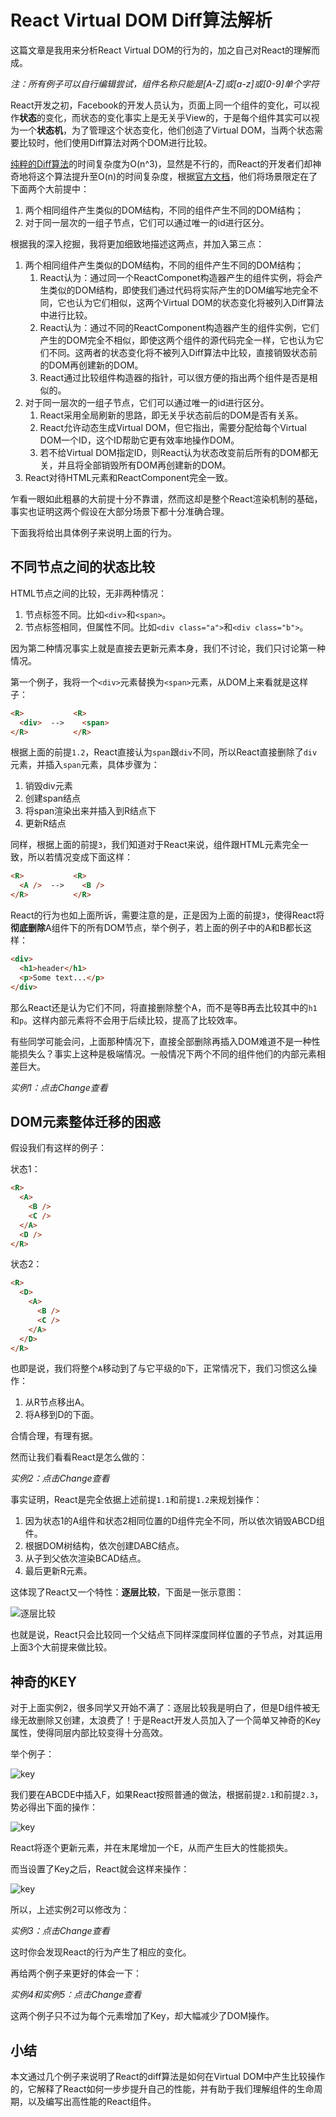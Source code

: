# React Virtual DOM Diff算法解析

这篇文章是我用来分析React Virtual DOM的行为的，加之自己对React的理解而成。

*注：所有例子可以自行编辑尝试，组件名称只能是[A-Z]或[a-z]或[0-9]单个字符*

React开发之初，Facebook的开发人员认为，页面上同一个组件的变化，可以视作**状态**的变化，而状态的变化事实上是无关乎View的，于是每个组件其实可以视为一个**状态机**，为了管理这个状态变化，他们创造了Virtual DOM，当两个状态需要比较时，他们使用Diff算法对两个DOM进行比较。

[纯粹的Diff算法](http://grfia.dlsi.ua.es/ml/algorithms/references/editsurvey_bille.pdf)的时间复杂度为O(n^3)，显然是不行的，而React的开发者们却神奇地将这个算法提升至O(n)的时间复杂度，根据[官方文档](https://facebook.github.io/react/docs/reconciliation.html)，他们将场景限定在了下面两个大前提中：

1. 两个相同组件产生类似的DOM结构，不同的组件产生不同的DOM结构；
2. 对于同一层次的一组子节点，它们可以通过唯一的id进行区分。

根据我的深入挖掘，我将更加细致地描述这两点，并加入第三点：

1. 两个相同组件产生类似的DOM结构，不同的组件产生不同的DOM结构；
   1. React认为：通过同一个ReactComponet构造器产生的组件实例，将会产生类似的DOM结构，即使我们通过代码将实际产生的DOM编写地完全不同，它也认为它们相似，这两个Virtual DOM的状态变化将被列入Diff算法中进行比较。
   2. React认为：通过不同的ReactComponent构造器产生的组件实例，它们产生的DOM完全不相似，即使这两个组件的源代码完全一样，它也认为它们不同。这两者的状态变化将不被列入Diff算法中比较，直接销毁状态前的DOM再创建新的DOM。
   3. React通过比较组件构造器的指针，可以很方便的指出两个组件是否是相似的。
2. 对于同一层次的一组子节点，它们可以通过唯一的id进行区分。
   1. React采用全局刷新的思路，即无关乎状态前后的DOM是否有关系。
   2. React允许动态生成Virtual DOM，但它指出，需要分配给每个Virtual DOM一个ID，这个ID帮助它更有效率地操作DOM。
   3. 若不给Virtual DOM指定ID，则React认为状态改变前后所有的DOM都无关，并且将全部销毁所有DOM再创建新的DOM。
3. React对待HTML元素和ReactComponent完全一致。

乍看一眼如此粗暴的大前提十分不靠谱，然而这却是整个React渲染机制的基础，事实也证明这两个假设在大部分场景下都十分准确合理。

下面我将给出具体例子来说明上面的行为。

## 不同节点之间的状态比较

HTML节点之间的比较，无非两种情况：

1. 节点标签不同。比如`<div>`和`<span>`。
2. 节点标签相同，但属性不同。比如`<div class="a">`和`<div class="b">`。

因为第二种情况事实上就是直接去更新元素本身，我们不讨论，我们只讨论第一种情况。

第一个例子，我将一个`<div>`元素替换为`<span>`元素，从DOM上来看就是这样子：

```html
<R>           <R>
  <div>  -->    <span>
</R>          </R>
```

根据上面的前提`1.2`，React直接认为`span`跟`div`不同，所以React直接删除了`div`元素，并插入`span`元素，具体步骤为：

1. 销毁div元素
2. 创建span结点
3. 将span渲染出来并插入到R结点下
4. 更新R结点

同样，根据上面的前提`3`，我们知道对于React来说，组件跟HTML元素完全一致，所以若情况变成下面这样：

```html
<R>           <R>
  <A />  -->    <B />
</R>          </R>
```

React的行为也如上面所诉，需要注意的是，正是因为上面的前提`3`，使得React将**彻底删除**A组件下的所有DOM节点，举个例子，若上面的例子中的A和B都长这样：

```html
<div>
  <h1>header</h1>
  <p>Some text...</p>
</div>
```

那么React还是认为它们不同，将直接删除整个A，而不是等B再去比较其中的`h1`和`p`。这样内部元素将不会用于后续比较，提高了比较效率。

有些同学可能会问，上面那种情况下，直接全部删除再插入DOM难道不是一种性能损失么？事实上这种是极端情况。一般情况下两个不同的组件他们的内部元素相差巨大。

*实例1：点击Change查看*

## DOM元素整体迁移的困惑

假设我们有这样的例子：

状态1：

```html
<R>
  <A>
    <B />
    <C />
  </A>
  <D />
</R>
```

状态2：

```html
<R>
  <D>
    <A>
      <B />
      <C />
    </A>
  </D>
</R>
```

也即是说，我们将整个`A`移动到了与它平级的`D`下，正常情况下，我们习惯这么操作：

1. 从R节点移出A。
2. 将A移到D的下面。

合情合理，有理有据。

然而让我们看看React是怎么做的：

*实例2：点击Change查看*

事实证明，React是完全依据上述前提`1.1`和前提`1.2`来规划操作：

1. 因为状态1的A组件和状态2相同位置的D组件完全不同，所以依次销毁ABCD组件。
2. 根据DOM树结构，依次创建DABC结点。
3. 从子到父依次渲染BCAD结点。
4. 最后更新R元素。

这体现了React又一个特性：**逐层比较**，下面是一张示意图：

![逐层比较](http://cdn4.infoqstatic.com/statics_s2_20161011-0321/resource/articles/react-dom-diff/zh/resources/0909000.png)

也就是说，React只会比较同一个父结点下同样深度同样位置的子节点，对其运用上面3个大前提来做比较。

## 神奇的KEY

对于上面实例2，很多同学又开始不满了：逐层比较我是明白了，但是D组件被无缘无故删除又创建，太浪费了！于是React开发人员加入了一个简单又神奇的Key属性，使得同层内部比较变得十分高效。

举个例子：

![key](http://cdn4.infoqstatic.com/statics_s2_20161011-0321/resource/articles/react-dom-diff/zh/resources/0909004.png)

我们要在ABCDE中插入F，如果React按照普通的做法，根据前提`2.1`和前提`2.3`，势必得出下面的操作：

![key](http://cdn4.infoqstatic.com/statics_s2_20161011-0321/resource/articles/react-dom-diff/zh/resources/0909005.png)

React将逐个更新元素，并在末尾增加一个E，从而产生巨大的性能损失。

而当设置了Key之后，React就会这样来操作：

![key](http://cdn4.infoqstatic.com/statics_s2_20161011-0321/resource/articles/react-dom-diff/zh/resources/0909006.png)

所以，上述实例2可以修改为：

*实例3：点击Change查看*

这时你会发现React的行为产生了相应的变化。

再给两个例子来更好的体会一下：

*实例4和实例5：点击Change查看*

这两个例子只不过为每个元素增加了Key，却大幅减少了DOM操作。

## 小结

本文通过几个例子来说明了React的diff算法是如何在Virtual DOM中产生比较操作的，它解释了React如何一步步提升自己的性能，并有助于我们理解组件的生命周期，以及编写出高性能的React组件。